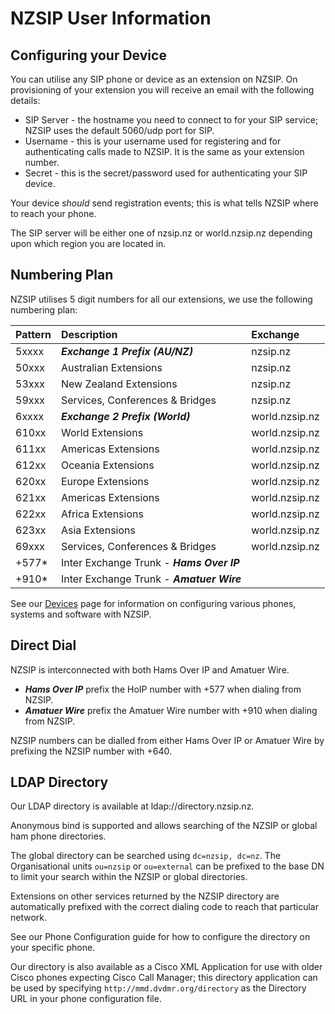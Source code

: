 # NZSIP User Information

## Configuring your Device

You can utilise any SIP phone or device as an extension on NZSIP.   On provisioning of your extension you will receive an
email with the following details:

* SIP Server - the hostname you need to connect to for your SIP service;  NZSIP uses the default 5060/udp port for SIP.
* Username - this is your username used for registering and for authenticating calls made to NZSIP.  It is the same as your extension number.
* Secret - this is the secret/password used for authenticating your SIP device.

Your device *should* send registration events;  this is what tells NZSIP where to reach your phone.

The SIP server will be either one of nzsip.nz or world.nzsip.nz depending upon which region you are located in.

## Numbering Plan

NZSIP utilises 5 digit numbers for all our extensions, we use the following numbering plan:

|Pattern|Description|Exchange|
|:--|:--|:--|
|5xxxx|***Exchange 1 Prefix (AU/NZ)***|nzsip.nz|
|50xxx|Australian Extensions|nzsip.nz|
|53xxx|New Zealand Extensions|nzsip.nz|
|59xxx|Services, Conferences &amp; Bridges|nzsip.nz|
|6xxxx|***Exchange 2 Prefix (World)***|world.nzsip.nz|
|610xx|World Extensions|world.nzsip.nz|
|611xx|Americas Extensions|world.nzsip.nz|
|612xx|Oceania Extensions|world.nzsip.nz|
|620xx|Europe Extensions|world.nzsip.nz|
|621xx|Americas Extensions|world.nzsip.nz|
|622xx|Africa Extensions|world.nzsip.nz|
|623xx|Asia Extensions|world.nzsip.nz|
|69xxx|Services, Conferences &amp; Bridges|world.nzsip.nz|
|+577\*|Inter Exchange Trunk - ***Hams Over IP***| |
|+910\*|Inter Exchange Trunk - ***Amatuer Wire***| |


See our [Devices](devices/index.md) page for information on configuring various phones, systems and software with NZSIP.

## Direct Dial

NZSIP is interconnected with both Hams Over IP and Amatuer Wire.

* ***Hams Over IP*** prefix the HoIP number with +577 when dialing from NZSIP.
* ***Amatuer Wire*** prefix the Amatuer Wire number with +910 when dialing from NZSIP.

NZSIP numbers can be dialled from either Hams Over IP or Amatuer Wire by prefixing the NZSIP number with +640.

## LDAP Directory

Our LDAP directory is available at ldap://directory.nzsip.nz.

Anonymous bind is supported and allows searching of the NZSIP or global ham phone directories.

The global directory can be searched using `dc=nzsip, dc=nz`.   The Organisational units `ou=nzsip` or `ou=external` can be prefixed to the base DN to limit your search within the NZSIP or global directories.

Extensions on other services returned by the NZSIP directory are automatically prefixed with the correct dialing code to reach that particular network.

See our Phone Configuration guide for how to configure the directory on your specific phone.

Our directory is also available as a Cisco XML Application for use with older Cisco phones expecting Cisco Call Manager;  this directory application can be used by specifying `http://mmd.dvdmr.org/directory` as the Directory URL in your phone configuration file.

